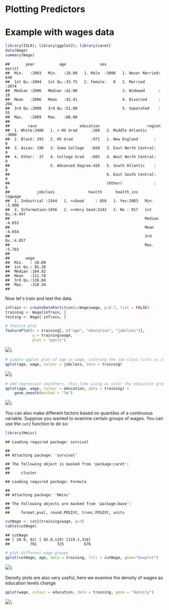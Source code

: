 # Plotting Predictors

# Example with wages data


```r
library(ISLR); library(ggplot2); library(caret)
data(Wage)
summary(Wage)
```

```
##       year           age               sex                    maritl    
##  Min.   :2003   Min.   :18.00   1. Male  :3000   1. Never Married: 648  
##  1st Qu.:2004   1st Qu.:33.75   2. Female:   0   2. Married      :2074  
##  Median :2006   Median :42.00                    3. Widowed      :  19  
##  Mean   :2006   Mean   :42.41                    4. Divorced     : 204  
##  3rd Qu.:2008   3rd Qu.:51.00                    5. Separated    :  55  
##  Max.   :2009   Max.   :80.00                                           
##                                                                         
##        race                   education                     region    
##  1. White:2480   1. < HS Grad      :268   2. Middle Atlantic   :3000  
##  2. Black: 293   2. HS Grad        :971   1. New England       :   0  
##  3. Asian: 190   3. Some College   :650   3. East North Central:   0  
##  4. Other:  37   4. College Grad   :685   4. West North Central:   0  
##                  5. Advanced Degree:426   5. South Atlantic    :   0  
##                                           6. East South Central:   0  
##                                           (Other)              :   0  
##            jobclass               health      health_ins      logwage     
##  1. Industrial :1544   1. <=Good     : 858   1. Yes:2083   Min.   :3.000  
##  2. Information:1456   2. >=Very Good:2142   2. No : 917   1st Qu.:4.447  
##                                                            Median :4.653  
##                                                            Mean   :4.654  
##                                                            3rd Qu.:4.857  
##                                                            Max.   :5.763  
##                                                                           
##       wage       
##  Min.   : 20.09  
##  1st Qu.: 85.38  
##  Median :104.92  
##  Mean   :111.70  
##  3rd Qu.:128.68  
##  Max.   :318.34  
## 
```

Now let's train and test the data. 


```r
inTrain <- createDataPartition(y=Wage$wage, p=0.7, list = FALSE)
training <- Wage[inTrain, ]
testing <- Wage[-inTrain, ]

# feature plot
featurePlot(x = training[, c("age", "education", "jobclass")],
            y = training$wage,
            plot = "pairs")
```

![](plottingpredictors_files/figure-html/unnamed-chunk-2-1.png)\

```r
# simple ggplot plot of age vs wage, coloring the job class (info vs industrial)
qplot(age, wage, colour = jobclass, data = training) 
```

![](plottingpredictors_files/figure-html/unnamed-chunk-2-2.png)\

```r
# add regression smoothers, this time using as color the education group
qplot(age, wage, colour = education, data = training) +
    geom_smooth(method = "lm")
```

![](plottingpredictors_files/figure-html/unnamed-chunk-2-3.png)\

You can also make different factors based on quantiles of a continuous variable. Suppose you wanted to examine certain groups of wages. You can use the `cut2` function to do so:


```r
library(Hmisc)
```

```
## Loading required package: survival
```

```
## 
## Attaching package: 'survival'
```

```
## The following object is masked from 'package:caret':
## 
##     cluster
```

```
## Loading required package: Formula
```

```
## 
## Attaching package: 'Hmisc'
```

```
## The following objects are masked from 'package:base':
## 
##     format.pval, round.POSIXt, trunc.POSIXt, units
```

```r
cutWage <- cut2(training$wage, g=3)
table(cutWage)
```

```
## cutWage
## [ 20.9, 92) [ 92.0,119) [119.1,318] 
##         701         725         676
```

```r
# plot different wage groups
qplot(cutWage, age, data = training, fill = cutWage, geom="boxplot")
```

![](plottingpredictors_files/figure-html/unnamed-chunk-3-1.png)\

Density plots are also very useful, here we examine the density of wages as education levels change


```r
qplot(wage, colour = education, data = training, geom = "density")
```

![](plottingpredictors_files/figure-html/unnamed-chunk-4-1.png)\
